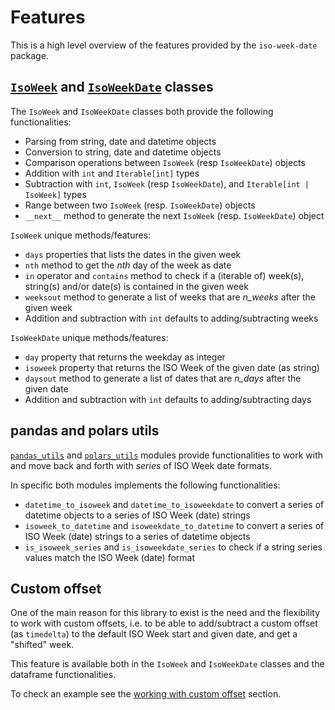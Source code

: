 # Features

This is a high level overview of the features provided by the `iso-week-date` package.

## [`IsoWeek`](../api/isoweek.md) and [`IsoWeekDate`](../api/isoweekdate.md) classes

The `IsoWeek` and `IsoWeekDate` classes both provide the following functionalities:

- Parsing from string, date and datetime objects
- Conversion to string, date and datetime objects
- Comparison operations between `IsoWeek` (resp `IsoWeekDate`) objects
- Addition with `int` and `Iterable[int]` types
- Subtraction with `int`, `IsoWeek` (resp `IsoWeekDate`), and `Iterable[int | IsoWeek]` types
- Range between two `IsoWeek` (resp. `IsoWeekDate`) objects
- `__next__` method to generate the next `IsoWeek` (resp. `IsoWeekDate`) object

`IsoWeek` unique methods/features:

- `days` properties that lists the dates in the given week
- `nth` method to get the _nth_ day of the week as date
- `in` operator and `contains` method to check if a (iterable of) week(s), string(s) and/or date(s) is contained in the given week
- `weeksout` method to generate a list of weeks that are _n\_weeks_ after the given week
- Addition and subtraction with `int` defaults to adding/subtracting weeks

`IsoWeekDate` unique methods/features:

- `day` property that returns the weekday as integer
- `isoweek` property that returns the ISO Week of the given date (as string)
- `daysout` method to generate a list of dates that are _n\_days_ after the given date
- Addition and subtraction with `int` defaults to adding/subtracting days

## pandas and polars utils

[`pandas_utils`](../api/pandas.md) and [`polars_utils`](../api/polars.md) modules provide functionalities to work with and move back and forth with _series_ of ISO Week date formats.

In specific both modules implements the following functionalities:

- `datetime_to_isoweek` and `datetime_to_isoweekdate` to convert a series of datetime objects to a series of ISO Week (date) strings
- `isoweek_to_datetime` and `isoweekdate_to_datetime` to convert a series of ISO Week (date) strings to a series of datetime objects
- `is_isoweek_series` and `is_isoweekdate_series` to check if a string series values match the ISO Week (date) format

## Custom offset

One of the main reason for this library to exist is the need and the flexibility to work with custom offsets, i.e. to be able to add/subtract a custom offset (as `timedelta`) to the default ISO Week start and given date, and get a "shifted" week.

This feature is available both in the `IsoWeek` and `IsoWeekDate` classes and the dataframe functionalities.

To check an example see the [working with custom offset](../user-guide/quickstart.md#working-with-custom-offset) section.
